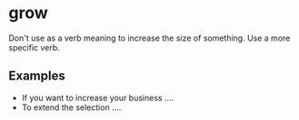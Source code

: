 # grow

Don't use as a verb meaning to increase the size of something. Use a more specific verb.

## Examples

- If you want to increase your business ....  
- To extend the selection ....  
